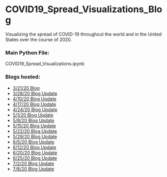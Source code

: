 # COVID19_Spread_Visualizations_Blog
Visualizing the spread of COVID-19 throughout the world and in the United States over the course of 2020.

### Main Python File:
COVID19_Spread_Visualizations.ipynb

### Blogs hosted:
- [3/21/20 Blog](https://bensdata.science.blog/2020/03/21/visualizing-the-covid-19-crisis-across-the-world/)
- [3/28/20 Blog Update](https://bensdata.science.blog/2020/03/28/update-visualizing-the-covid-19-crisis-across-the-world-and-in-the-united-states/)
- [4/10/20 Blog Update](https://bensdata.science.blog/2020/04/10/update-visualizing-the-covid-19-crisis-across-the-world-and-in-the-united-states-4-10-20/)
- [4/17/20 Blog Update](https://bensdata.science.blog/2020/04/17/update-visualizing-the-covid-19-crisis-across-the-world-and-in-the-united-states-4-17-20/)
- [4/24/20 Blog Update](https://bensdata.science.blog/2020/04/24/update-visualizing-the-covid-19-crisis-across-the-world-and-in-the-united-states-4-24-20/)
- [5/1/20 Blog Update](https://bensdata.science.blog/2020/05/01/update-visualizing-the-covid-19-crisis-across-the-world-and-in-the-united-states-5-1-20/)
- [5/8/20 Blog Update](https://bensdata.science.blog/2020/05/08/update-visualizing-the-covid-19-crisis-across-the-world-and-in-the-united-states-5-8-20/)
- [5/15/20 Blog Update](https://bensdata.science.blog/2020/05/15/update-visualizing-the-covid-19-crisis-across-the-world-and-in-the-united-states-5-15-20/)
- [5/22/20 Blog Update](https://bensdata.science.blog/2020/05/22/update-visualizing-the-covid-19-crisis-across-the-world-and-in-the-united-states-5-22-20/)
- [5/29/20 Blog Update](https://bensdata.science.blog/2020/05/29/update-visualizing-the-covid-19-crisis-across-the-world-and-in-the-united-states-5-29-20/)
- [6/5/20 Blog Update](https://bensdata.science.blog/2020/06/05/update-visualizing-the-covid-19-crisis-across-the-world-and-in-the-united-states-6-5-20/)
- [6/12/20 Blog Update](https://bensdata.science.blog/2020/06/12/update-visualizing-the-covid-19-crisis-across-the-world-and-in-the-united-states-6-12-20/)
- [6/20/20 Blog Update](https://bensdata.science.blog/2020/06/20/update-visualizing-the-covid-19-crisis-across-the-world-and-in-the-united-states-6-20-20/)
- [6/25/20 Blog Update](https://bensdata.science.blog/2020/06/25/update-visualizing-the-covid-19-crisis-across-the-world-and-in-the-united-states-6-25-20/)
- [7/2/20 Blog Update](https://bensdata.science.blog/2020/07/02/update-visualizing-the-covid-19-crisis-across-the-world-and-in-the-united-states-7-2-20/)
- [7/8/20 Blog Update](https://bensdata.science.blog/2020/07/08/update-visualizing-the-covid-19-crisis-across-the-world-and-in-the-united-states-7-8-20/)
